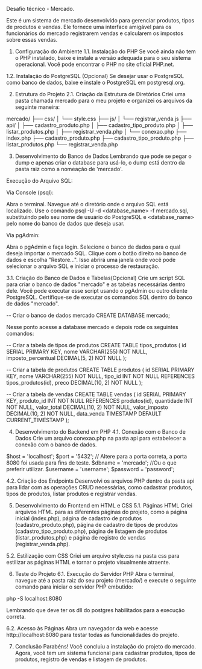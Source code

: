 Desafio técnico - Mercado.

Este é um sistema de mercado desenvolvido para gerenciar produtos, tipos de produtos e vendas. Ele fornece uma interface amigável para os funcionários do mercado registrarem vendas e calcularem os impostos sobre essas vendas.

1. Configuração do Ambiente
1.1. Instalação do PHP
Se você ainda não tem o PHP instalado, baixe e instale a versão adequada para o seu sistema operacional. Você pode encontrar o PHP no site oficial PHP.net.

1.2. Instalação do PostgreSQL (Opcional)
Se desejar usar o PostgreSQL como banco de dados, baixe e instale o PostgreSQL em postgresql.org.

2. Estrutura do Projeto
2.1. Criação da Estrutura de Diretórios
Criei uma pasta chamada mercado para o meu projeto e organizei os arquivos da seguinte maneira:

mercado/
├── css/
│   └── style.css
├── js/
│   └── registrar_venda.js
├── api/
│   ├── cadastro_produto.php
│   ├── cadastro_tipo_produto.php
│   ├── listar_produtos.php
│   ├── registrar_venda.php
│   └── conexao.php
├── index.php
├── cadastro_produto.php
├── cadastro_tipo_produto.php
├── listar_produtos.php
└── registrar_venda.php

3. Desenvolvimento do Banco de Dados 
Lembrando que pode se pegar o dump e apenas criar o database para usá-lo, o dump está dentro da pasta raiz como a nomeação de 'mercado'.

Execução do Arquivo SQL:

Via Console (psql):

Abra o terminal.
Navegue até o diretório onde o arquivo SQL está localizado.
Use o comando psql -U <username> -d <database_name> -f mercado.sql, substituindo <username> pelo seu nome de usuário do PostgreSQL e <database_name> pelo nome do banco de dados que deseja usar.

Via pgAdmin:

Abra o pgAdmin e faça login.
Selecione o banco de dados para o qual deseja importar o mercado SQL.
Clique com o botão direito no banco de dados e escolha "Restore...". Isso abrirá uma janela onde você pode selecionar o arquivo SQL e iniciar o processo de restauração.

3.1. Criação do Banco de Dados e Tabelas(Opcional)
Crie um script SQL para criar o banco de dados "mercado" e as tabelas necessárias dentro dele. Você pode executar esse script usando o pgAdmin ou outro cliente PostgreSQL. Certifique-se de executar os comandos SQL dentro do banco de dados "mercado".

-- Criar o banco de dados mercado
CREATE DATABASE mercado;

Nesse ponto acesse a database mercado e depois rode os seguintes comandos:

-- Criar a tabela de tipos de produtos
CREATE TABLE tipos_produtos (
    id SERIAL PRIMARY KEY,
    nome VARCHAR(255) NOT NULL,
    imposto_percentual DECIMAL(5, 2) NOT NULL
);

-- Criar a tabela de produtos
CREATE TABLE produtos (
    id SERIAL PRIMARY KEY,
    nome VARCHAR(255) NOT NULL,
    tipo_id INT NOT NULL REFERENCES tipos_produtos(id),
    preco DECIMAL(10, 2) NOT NULL
);

-- Criar a tabela de vendas
CREATE TABLE vendas (
    id SERIAL PRIMARY KEY,
    produto_id INT NOT NULL REFERENCES produtos(id),
    quantidade INT NOT NULL,
    valor_total DECIMAL(10, 2) NOT NULL,
    valor_imposto DECIMAL(10, 2) NOT NULL,
    data_venda TIMESTAMP DEFAULT CURRENT_TIMESTAMP
);

4. Desenvolvimento do Backend em PHP
4.1. Conexão com o Banco de Dados
Crie um arquivo conexao.php na pasta api para estabelecer a conexão com o banco de dados.

$host = 'localhost';
$port = '5432'; // Altere para a porta correta, a porta 8080 foi usada para fins de teste.
$dbname = 'mercado'; //Ou o que preferir utilizar.
$username = 'username';
$password = 'password';

4.2. Criação dos Endpoints
Desenvolvi os arquivos PHP dentro da pasta api para lidar com as operações CRUD necessárias, como cadastrar produtos, tipos de produtos, listar produtos e registrar vendas.

5. Desenvolvimento do Frontend em HTML e CSS
5.1. Páginas HTML
Criei arquivos HTML para as diferentes páginas do projeto, como a página inicial (index.php), página de cadastro de produtos (cadastro_produto.php), página de cadastro de tipos de produtos (cadastro_tipo_produto.php), página de listagem de produtos (listar_produtos.php) e página de registro de vendas (registrar_venda.php).

5.2. Estilização com CSS
Criei um arquivo style.css na pasta css para estilizar as páginas HTML e tornar o projeto visualmente atraente.

6. Teste do Projeto
6.1. Execução do Servidor PHP
Abra o terminal, navegue até a pasta raiz do seu projeto (mercado/) e execute o seguinte comando para iniciar o servidor PHP embutido:

php -S localhost:8080

Lembrando que deve ter os dll do postgres habilitados para a execução correta.

6.2. Acesso às Páginas
Abra um navegador da web e acesse http://localhost:8080 para testar todas as funcionalidades do projeto.

7. Conclusão
Parabéns! Você concluiu a instalação do projeto do mercado. Agora, você tem um sistema funcional para cadastrar produtos, tipos de produtos, registro de vendas e listagem de produtos.